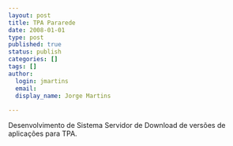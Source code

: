 ```yaml
---
layout: post
title: TPA Pararede
date: 2008-01-01
type: post
published: true
status: publish
categories: []
tags: []
author:
  login: jmartins
  email: 
  display_name: Jorge Martins
  
---
```


Desenvolvimento de Sistema Servidor de Download de versões de aplicações para
TPA.